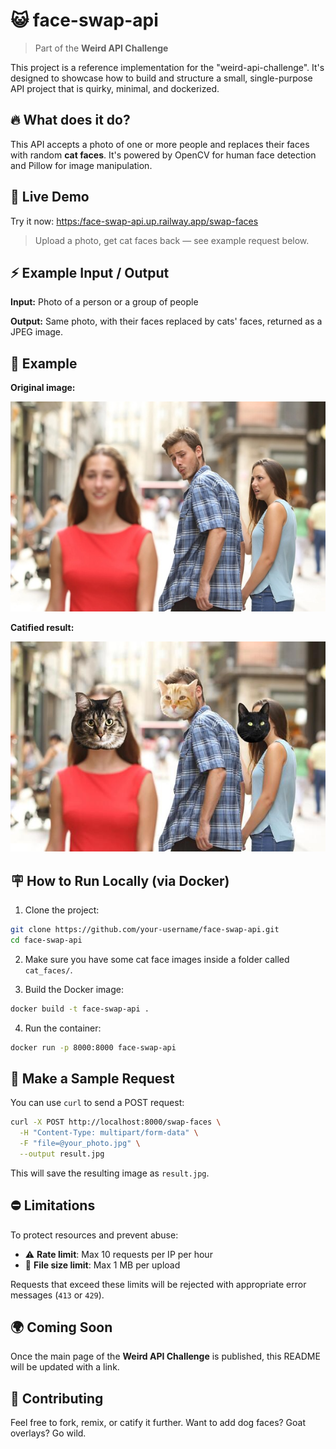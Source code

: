 # 😺 face-swap-api

> Part of the **Weird API Challenge**

This project is a reference implementation for the "weird-api-challenge". It's designed to showcase how to build and structure a small, single-purpose API project that is quirky, minimal, and dockerized.

## 🔥 What does it do?

This API accepts a photo of one or more people and replaces their faces with random **cat faces**. It's powered by OpenCV for human face detection and Pillow for image manipulation.

## 🔗 Live Demo

Try it now: [https:/face-swap-api.up.railway.app/swap-faces](https://face-swap-api.up.railway.app/swap-faces)

> Upload a photo, get cat faces back — see example request below.

## ⚡ Example Input / Output

**Input:** Photo of a person or a group of people

**Output:** Same photo, with their faces replaced by cats' faces, returned as a JPEG image.

## 🧪 Example

**Original image:**

![Original](examples/meme.jpg)

**Catified result:**

![Result](examples/meme_catified.jpg)

## 🪧 How to Run Locally (via Docker)

1. Clone the project:

```bash
git clone https://github.com/your-username/face-swap-api.git
cd face-swap-api
```

2. Make sure you have some cat face images inside a folder called `cat_faces/`.

3. Build the Docker image:

```bash
docker build -t face-swap-api .
```

4. Run the container:

```bash
docker run -p 8000:8000 face-swap-api
```

## 🚀 Make a Sample Request

You can use `curl` to send a POST request:

```bash
curl -X POST http://localhost:8000/swap-faces \
  -H "Content-Type: multipart/form-data" \
  -F "file=@your_photo.jpg" \
  --output result.jpg
```

This will save the resulting image as `result.jpg`.

## ⛔ Limitations

To protect resources and prevent abuse:

* ⚠️ **Rate limit**: Max 10 requests per IP per hour
* 📀 **File size limit**: Max 1 MB per upload

Requests that exceed these limits will be rejected with appropriate error messages (`413` or `429`).

## 🌍 Coming Soon

Once the main page of the **Weird API Challenge** is published, this README will be updated with a link.

## 🙏 Contributing

Feel free to fork, remix, or catify it further. Want to add dog faces? Goat overlays? Go wild.
